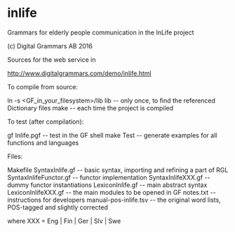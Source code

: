 # inlife
Grammars for elderly people communication in the InLife project

(c) Digital Grammars AB 2016


Sources for the web service in

  http://www.digitalgrammars.com/demo/inlife.html 

To compile from source:

  ln -s <GF_in_your_filesystem>/lib lib  -- only once, to find the referenced Dictionary files
  make  -- each time the project is compiled

To test (after compilation):

  gf Inlife.pgf  -- test in the GF shell
  make Test      -- generate examples for all functions and languages

Files:

  Makefile
  SyntaxInlife.gf            -- basic syntax, importing and refining a part of RGL
  SyntaxInlifeFunctor.gf     -- functor implementation
  SyntaxInlifeXXX.gf         -- dummy functor instantiations
  LexiconInlife.gf           -- main abstract syntax
  LexiconInlifeXXX.gf        -- the main modules to be opened in GF 
  notes.txt                  -- instructions for developers
  manual-pos-inlife.tsv      -- the original word lists, POS-tagged and slightly corrected

where XXX = Eng | Fin | Ger | Slv | Swe



